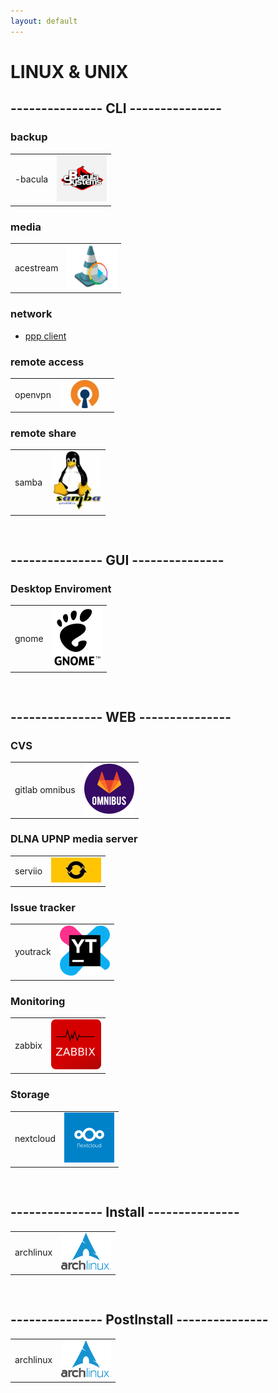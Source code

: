 ```yaml
---
layout: default
---
```


LINUX & UNIX
==

## --------------- CLI ---------------

### backup
|           |              |
|:--------------|:------------------|
|  -bacula       | [![alt text](/gh-images/bacula.png)](https://github.com/sanekmihailow/My_guide_instructions/tree/master-origin/CLI/backup/bacula/) |

### media

|         |      |
|:--------------|:------------------|
|  acestream    | [![alt text](/gh-images/acestream.png)](https://github.com/sanekmihailow/My_guide_instructions/tree/master-origin/CLI/media/acestream/) |

### network

- [ppp client](https://github.com/sanekmihailow/My_guide_instructions/tree/master-origin/CLI/network/ppp)

### remote access

|        |          |
|:--------------|:------------------|
|  openvpn      | [![alt text](/gh-images/openvpn.jpg)](https://github.com/sanekmihailow/My_guide_instructions/tree/master-origin/CLI/remote_access/) |

### remote share

|        |              |
|:--------------|:------------------|
|  samba    | [![alt text](/gh-images/samba.jpg)](https://github.com/sanekmihailow/My_guide_instructions/tree/master-origin/CLI/remote_share/) |

```


```

## --------------- GUI ---------------

### Desktop Enviroment

|          |          |
|:--------------|:------------------|
|  gnome    | [![alt text](/gh-images/Gnome.png)](https://github.com/sanekmihailow/My_guide_instructions/tree/master-origin/GUI/DE/Gnome/gnome_exetensions) |

```


```

## --------------- WEB ---------------

### CVS

|        |            |
|:--------------|:------------------|
|  gitlab omnibus    | [![alt text](/gh-images/gitlab_omnibus_logo.png)](https://github.com/sanekmihailow/My_guide_instructions/tree/master-origin/WEB/CVS/gitlab/gitlab-ce%20-omnibus/) |

### DLNA UPNP media server

|       |              |
|:--------------|:------------------|
|  serviio   | [![alt text](/gh-images/serviio.jpg)](https://github.com/sanekmihailow/My_guide_instructions/tree/master-origin/WEB/DLNA_UPNP/serviio/) |

### Issue tracker

|        |             |
|:--------------|:------------------|
|  youtrack    | [![alt text](/gh-images/youtrack.png)](https://github.com/sanekmihailow/My_guide_instructions/tree/master-origin/WEB/Issue%20Tracker/youtrack%20standalone/) |

### Monitoring

|         |             |
|:--------------|:------------------|
|  zabbix   | [![alt text](/gh-images/zabbix.png)](https://github.com/sanekmihailow/My_guide_instructions/tree/master-origin/WEB/MONITORING/zabbix/) |

### Storage

|         |           |
|:--------------|:------------------|
|  nextcloud   | [![alt text](/gh-images/nextcloud.png)](https://github.com/sanekmihailow/My_guide_instructions/tree/master-origin/WEB/storage/nextcloud/install/ubuntu/) |

```


```

## --------------- Install ---------------

|        |           |
|:--------------|:------------------|
|  archlinux    | [![alt text](/gh-images/archlinux.png)](https://github.com/sanekmihailow/My_guide_instructions/blob/master-origin/installations/distributions/arch.md) |

```


```

## --------------- PostInstall ---------------

|          |              |
|:--------------|:------------------|
|  archlinux    | [![alt text](/gh-images/archlinux.png)](https://github.com/sanekmihailow/My_guide_instructions/blob/master-origin/postinstallations/distributions/archlinux.md) |
